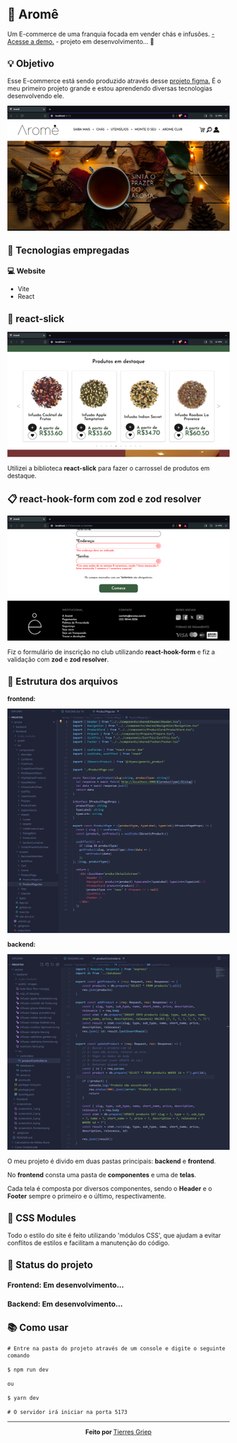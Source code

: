 # 🍵 Aromê

<p>Um E-commerce de uma franquia focada em vender chás e infusões. <a href='https://arome.vercel.app/'>- Acesse a demo.</a> - projeto em desenvolvimento... 🚧</p> 

## 💡 Objetivo

<p>Esse E-commerce está sendo produzido através desse <a href='https://www.figma.com/file/f3fkNm6wy74DNAVnucpb6TUD/site-arome?type=design&node-id=0%3A1&mode=design&t=HVve7kprLR3uc6fX-1'>projeto figma.</a> É o meu primeiro projeto grande e estou aprendendo diversas tecnologias desenvolvendo ele.</p>


![Screenshot do e-commerce - 1](screenshots/screenshot_1.png)

 
## 🔧 Tecnologias empregadas
### 💻 Website

<ul>
 <li>Vite</li>
 <li>React</li>
</ul>



## 🎠 react-slick


![Screenshot do e-commerce - 2](screenshots/screenshot_2.png)


<p>Utilizei a biblioteca <strong>react-slick</strong> para fazer o carrossel de produtos em destaque.</p>



## 📋 react-hook-form com zod e zod resolver


![Screenshot do e-commerce - 3](screenshots/screenshot_3.png)


<p>Fiz o formulário de inscrição no club utilizando <strong>react-hook-form</strong> e fiz a validação com <strong>zod</strong> e <strong>zod resolver</strong>.</p>



## 🧱 Estrutura dos arquivos

<p><strong>frontend:</strong></p>

![Screenshot do e-commerce - 4](screenshots/screenshot_frontend.png)

<p><strong>backend:</strong></p>

![Screenshot do e-commerce - 5](screenshots/screenshot_backend.png)


<p>O meu projeto é divido em duas pastas principais: <strong>backend</strong> e <strong>frontend</strong>.</p>
<p>No <strong>frontend</strong> consta uma pasta de <strong>componentes</strong> e uma de <strong>telas</strong>.</p>
<p>Cada tela é composta por diversos componentes, sendo o <strong>Header</strong> e o <strong>Footer</strong> sempre o primeiro e o último, respectivamente.</p>

## 🎨 CSS Modules
<p>Todo o estilo do site é feito utilizando 'módulos CSS', que ajudam a evitar conflitos de estilos e facilitam a manutenção do código.</p>

## 🚧 Status do projeto
### Frontend: Em desenvolvimento...
### Backend: Em desenvolvimento...

## 📚 Como usar

```
# Entre na pasta do projeto através de um console e digite o seguinte comando

$ npm run dev

ou

$ yarn dev

# O servidor irá iniciar na porta 5173
```

<hr>

<p align="center"><strong>Feito por </strong><a href='https://www.linkedin.com/in/tierres-griep-23131621a/'>Tierres Griep</a></p>
